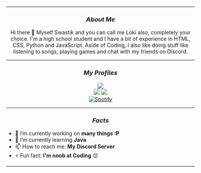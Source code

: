 <!--Copyright 2021 Loki2442 <https://loki2442.github.io/>

Licensed under the Apache License, Version 2.0(the "License");
you may not use this file except in compliance with the License.
You may obtain a copy of the License at

http://www.apache.org/licenses/LICENSE-2.0

Unless required by applicable law or agreed to in writing, software
distributed under the License is distributed on an "AS IS" BASIS,
    WITHOUT WARRANTIES OR CONDITIONS OF ANY KIND, either express or implied.
    See the License for the specific language governing permissions and
limitations under the License.
-->

<hr>
<div align = "center">
    
### <i> About Me</i>
    
Hi there 👋 Myself Swastik and you can call me Loki also, completely your choice. I'm a high school student and I have a bit of experience in HTML, CSS, Python and JavaScript. Aside of Coding, I also like doing stuff like listening to songs, playing games and chat with my friends on Discord.
</div>
<div align = "center">
<hr>
  
<!--Current Status-->

### <i> My Profiles </i>

[![](https://img.shields.io/twitter/follow/SwastikofIndia?style=social)](https://twitter.com/SwastikofIndia)
<br>
[![](https://img.shields.io/badge/Instagram-profile-%23833AB4?style=flat-square&logo=instagram)](https://www.instagram.com/ig_loki2442/) 
[![](https://img.shields.io/badge/Steam-profile-%2366c0f4?style=flat-square&logo=steam)](https://steamcommunity.com/profiles/76561198984209411) 
<br>
[![Spotify](https://github-readme-loki2442.vercel.app/api/spotify)](https://open.spotify.com/user/iixxrn70fbza27p1c6q32fepo)
<hr>

<!--Factual Information-->

### <i> Facts </i>
</div>

- 🔭 I’m currently working on **many things :P**
- 🌱 I’m currently learning **Java**
- 📫 How to reach me: **My Discord Server**
- ⚡ Fun fact: **I'm noob at Coding** 😉

<hr>
